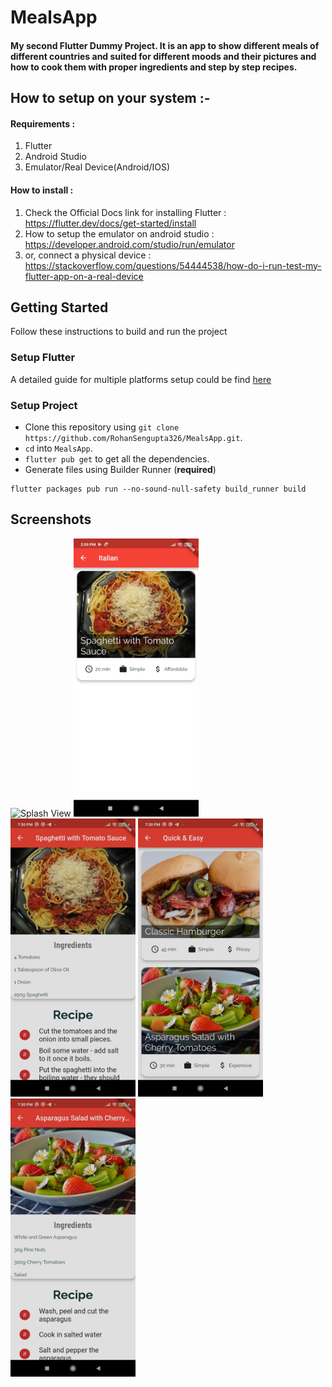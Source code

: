 
# MealsApp


#### My second Flutter Dummy Project. It is an app to show different meals of different countries and suited for different moods and their pictures and how to cook them with proper ingredients and step by step recipes. 


## How to setup on your system :- 

#### Requirements : 
 1. Flutter
 2. Android Studio 
 3. Emulator/Real Device(Android/IOS)

#### How to install : 

1. Check the Official Docs link for installing Flutter : https://flutter.dev/docs/get-started/install 
2. How to setup the emulator on android studio : https://developer.android.com/studio/run/emulator 
3. or, connect a physical device : https://stackoverflow.com/questions/54444538/how-do-i-run-test-my-flutter-app-on-a-real-device


## Getting Started

Follow these instructions to build and run the project

### Setup Flutter

A detailed guide for multiple platforms setup could be find [here](https://flutter.dev/docs/get-started/install/)

### Setup Project

- Clone this repository using `git clone https://github.com/RohanSengupta326/MealsApp.git`.
- `cd` into `MealsApp`.
- `flutter pub get` to get all the dependencies.
- Generate files using Builder Runner (**required**) 
```
flutter packages pub run --no-sound-null-safety build_runner build
```

## Screenshots

<p>
 <img src="/Sample/Screenshot_2021-10-02-14-59-16-504_com.example.flutter_proj5meal.jpg" alt="Splash View" width="200">
 <img src="Sample/Screenshot_2021-10-02-14-59-24-611_com.example.flutter_proj5meal.jpg" alt="Splash View" width="200">
 <img src="Sample/Screenshot_2021-10-02-19-30-36-109_com.example.flutter_proj5meal.jpg" alt="Splash View" width="200">
 <img src="Sample/Screenshot_2021-10-02-19-30-49-592_com.example.flutter_proj5meal.jpg" alt="Splash View" width="200">
 <img src="Sample/Screenshot_2021-10-02-19-30-57-071_com.example.flutter_proj5meal.jpg" alt="Splash View" width="200">
</p>
